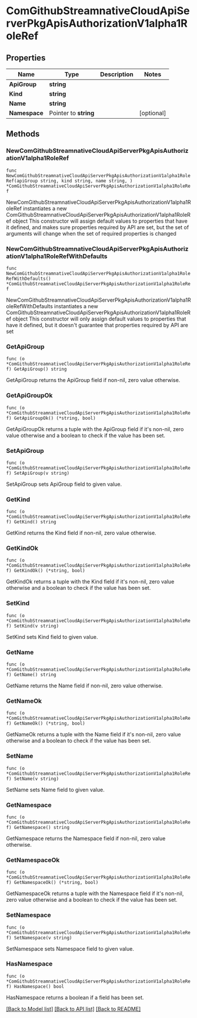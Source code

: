 # ComGithubStreamnativeCloudApiServerPkgApisAuthorizationV1alpha1RoleRef

## Properties

Name | Type | Description | Notes
------------ | ------------- | ------------- | -------------
**ApiGroup** | **string** |  | 
**Kind** | **string** |  | 
**Name** | **string** |  | 
**Namespace** | Pointer to **string** |  | [optional] 

## Methods

### NewComGithubStreamnativeCloudApiServerPkgApisAuthorizationV1alpha1RoleRef

`func NewComGithubStreamnativeCloudApiServerPkgApisAuthorizationV1alpha1RoleRef(apiGroup string, kind string, name string, ) *ComGithubStreamnativeCloudApiServerPkgApisAuthorizationV1alpha1RoleRef`

NewComGithubStreamnativeCloudApiServerPkgApisAuthorizationV1alpha1RoleRef instantiates a new ComGithubStreamnativeCloudApiServerPkgApisAuthorizationV1alpha1RoleRef object
This constructor will assign default values to properties that have it defined,
and makes sure properties required by API are set, but the set of arguments
will change when the set of required properties is changed

### NewComGithubStreamnativeCloudApiServerPkgApisAuthorizationV1alpha1RoleRefWithDefaults

`func NewComGithubStreamnativeCloudApiServerPkgApisAuthorizationV1alpha1RoleRefWithDefaults() *ComGithubStreamnativeCloudApiServerPkgApisAuthorizationV1alpha1RoleRef`

NewComGithubStreamnativeCloudApiServerPkgApisAuthorizationV1alpha1RoleRefWithDefaults instantiates a new ComGithubStreamnativeCloudApiServerPkgApisAuthorizationV1alpha1RoleRef object
This constructor will only assign default values to properties that have it defined,
but it doesn't guarantee that properties required by API are set

### GetApiGroup

`func (o *ComGithubStreamnativeCloudApiServerPkgApisAuthorizationV1alpha1RoleRef) GetApiGroup() string`

GetApiGroup returns the ApiGroup field if non-nil, zero value otherwise.

### GetApiGroupOk

`func (o *ComGithubStreamnativeCloudApiServerPkgApisAuthorizationV1alpha1RoleRef) GetApiGroupOk() (*string, bool)`

GetApiGroupOk returns a tuple with the ApiGroup field if it's non-nil, zero value otherwise
and a boolean to check if the value has been set.

### SetApiGroup

`func (o *ComGithubStreamnativeCloudApiServerPkgApisAuthorizationV1alpha1RoleRef) SetApiGroup(v string)`

SetApiGroup sets ApiGroup field to given value.


### GetKind

`func (o *ComGithubStreamnativeCloudApiServerPkgApisAuthorizationV1alpha1RoleRef) GetKind() string`

GetKind returns the Kind field if non-nil, zero value otherwise.

### GetKindOk

`func (o *ComGithubStreamnativeCloudApiServerPkgApisAuthorizationV1alpha1RoleRef) GetKindOk() (*string, bool)`

GetKindOk returns a tuple with the Kind field if it's non-nil, zero value otherwise
and a boolean to check if the value has been set.

### SetKind

`func (o *ComGithubStreamnativeCloudApiServerPkgApisAuthorizationV1alpha1RoleRef) SetKind(v string)`

SetKind sets Kind field to given value.


### GetName

`func (o *ComGithubStreamnativeCloudApiServerPkgApisAuthorizationV1alpha1RoleRef) GetName() string`

GetName returns the Name field if non-nil, zero value otherwise.

### GetNameOk

`func (o *ComGithubStreamnativeCloudApiServerPkgApisAuthorizationV1alpha1RoleRef) GetNameOk() (*string, bool)`

GetNameOk returns a tuple with the Name field if it's non-nil, zero value otherwise
and a boolean to check if the value has been set.

### SetName

`func (o *ComGithubStreamnativeCloudApiServerPkgApisAuthorizationV1alpha1RoleRef) SetName(v string)`

SetName sets Name field to given value.


### GetNamespace

`func (o *ComGithubStreamnativeCloudApiServerPkgApisAuthorizationV1alpha1RoleRef) GetNamespace() string`

GetNamespace returns the Namespace field if non-nil, zero value otherwise.

### GetNamespaceOk

`func (o *ComGithubStreamnativeCloudApiServerPkgApisAuthorizationV1alpha1RoleRef) GetNamespaceOk() (*string, bool)`

GetNamespaceOk returns a tuple with the Namespace field if it's non-nil, zero value otherwise
and a boolean to check if the value has been set.

### SetNamespace

`func (o *ComGithubStreamnativeCloudApiServerPkgApisAuthorizationV1alpha1RoleRef) SetNamespace(v string)`

SetNamespace sets Namespace field to given value.

### HasNamespace

`func (o *ComGithubStreamnativeCloudApiServerPkgApisAuthorizationV1alpha1RoleRef) HasNamespace() bool`

HasNamespace returns a boolean if a field has been set.


[[Back to Model list]](../README.md#documentation-for-models) [[Back to API list]](../README.md#documentation-for-api-endpoints) [[Back to README]](../README.md)


